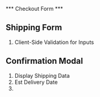 *** Checkout Form ***

## Shipping Form ##

1.  Client-Side Validation for Inputs

## Confirmation Modal ##

1.  Display Shipping Data
2.  Est Delivery Date
3.  